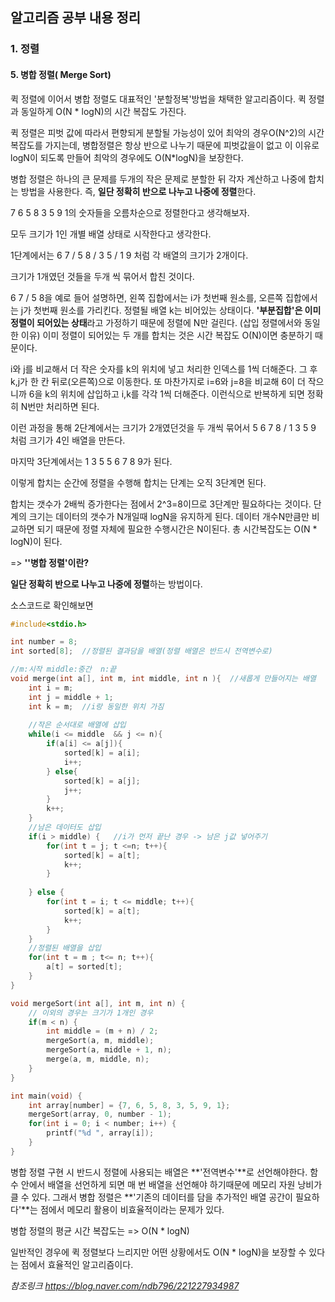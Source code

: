 ## 알고리즘 공부 내용 정리

### 1. 정렬

#### 5. 병합 정렬( Merge Sort)

퀵 정렬에 이어서 병합 정렬도 대표적인 '분할정복'방법을 채택한 알고리즘이다. 퀵 정렬과 동일하게 O(N * logN)의 시간 복잡도 가진다.

퀵 정렬은 피벗 값에 따라서 편향되게 분할될 가능성이 있어 최악의 경우O(N^2)의 시간 복잡도를 가지는데, 병합정렬은 항상 반으로 나누기 때문에 피벗값을이 없고 이 이유로  logN이 되도록 만들어 최악의 경우에도 O(N*logN)을 보장한다. 

병합 정렬은 하나의 큰 문제를 두개의 작은 문제로 분할한 뒤 각자 계산하고 나중에 합치는 방법을 사용한다. 즉, **일단 정확히 반으로 나누고 나중에 정렬**한다.

7 6 5 8 3 5 9 1의 숫자들을 오름차순으로 정렬한다고 생각해보자.

모두 크기가 1인 개별 배열 상태로 시작한다고 생각한다. 

1단계에서는 6 7 / 5 8 / 3 5 / 1 9 처럼 각 배열의 크기가 2개이다.

크기가 1개였던 것들을 두개 씩 묶어서 합친 것이다.

6 7 / 5 8을 예로 들어 설명하면, 왼쪽 집합에서는 i가 첫번째 원소를, 오른쪽 집합에서는 j가 첫번째 원소를 가리킨다. 정렬될 배열 k는 비어있는 상태이다. **'부분집합'은 이미 정렬이 되어있는 상태**라고 가정하기 때문에 정렬에 N만 걸린다. (삽입 정렬에서와 동일한 이유) 이미 정렬이 되어있는 두 개를 합치는 것은 시간 복잡도 O(N)이면 충분하기 때문이다. 

i와 j를 비교해서 더 작은 숫자를 k의 위치에 넣고 처리한 인덱스를 1씩 더해준다. 그 후 k,j가 한 칸 뒤로(오른쪽)으로 이동한다. 또 마찬가지로 i=6와 j=8을 비교해 6이 더 작으니까 6을 k의 위치에 삽입하고 i,k를 각각 1씩 더해준다. 이런식으로 반복하게 되면 정확히 N번만 처리하면 된다.

이런 과정을 통해 2단계에서는 크기가 2개였던것을 두 개씩 묶어서 5 6 7 8 / 1 3 5 9 처럼 크기가 4인 배열을 만든다.

마지막 3단계에서는 1 3 5 5 6 7 8 9가 된다.

이렇게 합치는 순간에 정렬을 수행해 합치는 단계는 오직 3단계면 된다.

합치는 갯수가 2배씩 증가한다는 점에서 2^3=8이므로 3단계만 필요하다는 것이다. 단계의 크기는 데이터의 갯수가 N개일때 logN을 유지하게 된다. 데이터 개수N만큼만 비교하면 되기 때문에 정렬 자체에 필요한 수행시간은 N이된다. 총 시간복잡도는 O(N * logN)이 된다.



=> **''병합 정렬'이란?**

**일단 정확히 반으로 나누고 나중에 정렬**하는 방법이다.

소스코드로 확인해보면

```c++
#include<stdio.h>

int number = 8;
int sorted[8];  //정렬된 결과담을 배열(정렬 배열은 반드시 전역변수로)

//m:시작 middle:중간  n:끝 
void merge(int a[], int m, int middle, int n ){  //새롭게 만들어지는 배열
	int i = m;
	int j = middle + 1;
	int k = m;  //i랑 동일한 위치 가짐
	
	//작은 순서대로 배열에 삽입
	while(i <= middle  && j <= n){
		if(a[i] <= a[j]){
			sorted[k] = a[i];
			i++;
		} else{
			sorted[k] = a[j];
			j++;
		}
		k++;
	} 
	//남은 데이터도 삽입
	if(i > middle) {   //i가 먼저 끝난 경우 -> 남은 j값 넣어주기 
		for(int t = j; t <=n; t++){
			sorted[k] = a[t];
			k++;
		}
		
	} else {
		for(int t = i; t <= middle; t++){
			sorted[k] = a[t];
			k++;
		}
	}
	//정렬된 배열을 삽입 
	for(int t = m ; t<= n; t++){
		a[t] = sorted[t];
	}
}

void mergeSort(int a[], int m, int n) {
	// 이외의 경우는 크기가 1개인 경우 
	if(m < n) {
		int middle = (m + n) / 2;
		mergeSort(a, m, middle);
		mergeSort(a, middle + 1, n);
		merge(a, m, middle, n);
	}
}

int main(void) {
	int array[number] = {7, 6, 5, 8, 3, 5, 9, 1};
	mergeSort(array, 0, number - 1);
	for(int i = 0; i < number; i++) {
		printf("%d ", array[i]);
	}
} 
```

병합 정렬 구현 시 반드시 정렬에 사용되는 배열은 **'전역변수'**로 선언해야한다. 함수 안에서 배열을 선언하게 되면 매 번 배열을 선언해야 하기때문에 메모리 자원 낭비가 클 수 있다. 그래서 병합 정렬은 **'기존의 데이터를 담을 추가적인 배열 공간이 필요하다'**는 점에서 메모리 활용이 비효율적이라는 문제가 있다.



병합 정렬의 평균 시간 복잡도는 => O(N * logN)

일반적인 경우에 퀵 정렬보다 느리지만 어떤 상황에서도 O(N * logN)을 보장할 수 있다는 점에서 효율적인 알고리즘이다.



*참조링크 https://blog.naver.com/ndb796/221227934987*